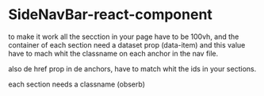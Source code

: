 # SideNavBar-react-component

to make it work all the secction in your page have to be 100vh, and the container of each section need a dataset prop (data-item) and this value have to mach whit the classname on each anchor in the nav file.

also de href prop in de anchors, have to match whit the ids in your sections.

each section needs a classname (obserb)
